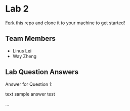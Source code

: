 # Lab 2
[Fork](https://docs.github.com/en/get-started/quickstart/fork-a-repo) this repo and clone it to your machine to get started!

## Team Members
- Linus Lei
- Way Zheng

## Lab Question Answers

Answer for Question 1: 

text sample answer test

...
